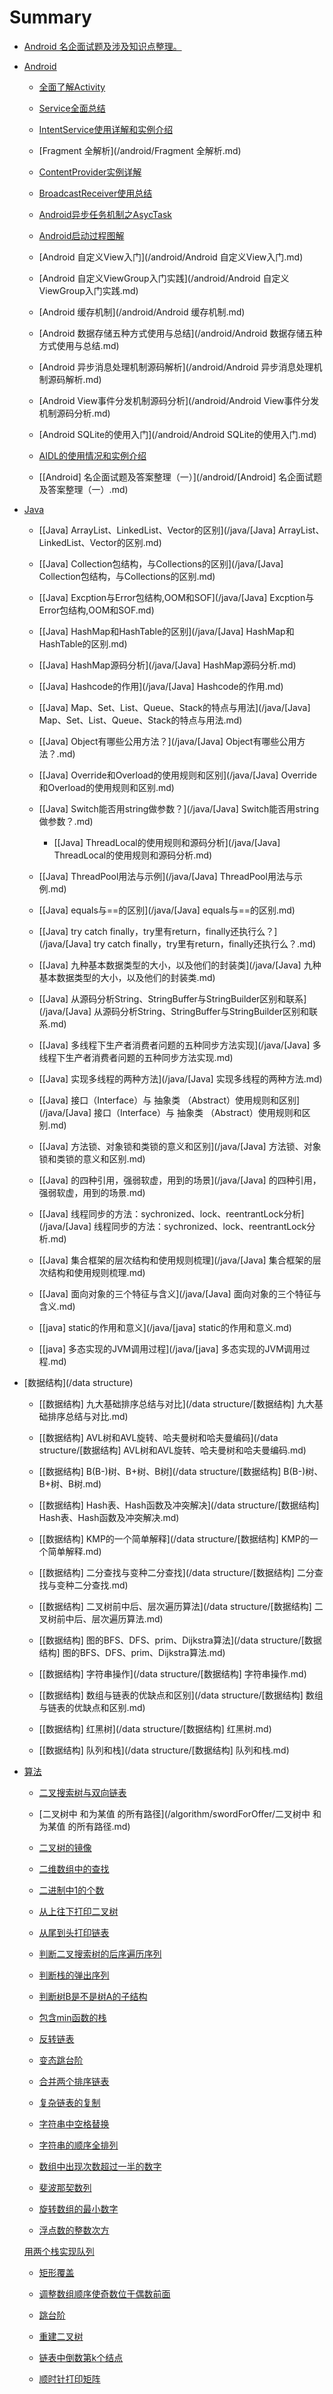 
# Summary


* [Android 名企面试题及涉及知识点整理。](README.md)

* [Android](/android)

	* [全面了解Activity](/android/全面了解Activity.md)

	* [Service全面总结](/android/Service全面总结.md)

	* [IntentService使用详解和实例介绍](/android/IntentService使用详解和实例介绍.md)

	* [Fragment 全解析](/android/Fragment 全解析.md)

	* [ContentProvider实例详解](/android/ContentProvider实例详解.md)

	* [BroadcastReceiver使用总结](/android/BroadcastReceiver使用总结.md)

	* [Android异步任务机制之AsycTask](/android/Android异步任务机制之AsycTask.md)

	* [Android启动过程图解](/android/Android启动过程图解.md)

	* [Android 自定义View入门](/android/Android 自定义View入门.md)

	* [Android 自定义ViewGroup入门实践](/android/Android 自定义ViewGroup入门实践.md)

	* [Android 缓存机制](/android/Android 缓存机制.md)

	* [Android 数据存储五种方式使用与总结](/android/Android 数据存储五种方式使用与总结.md)

	* [Android 异步消息处理机制源码解析](/android/Android 异步消息处理机制源码解析.md)

	* [Android View事件分发机制源码分析](/android/Android View事件分发机制源码分析.md)

	* [Android SQLite的使用入门](/android/Android SQLite的使用入门.md)

	* [AIDL的使用情况和实例介绍](/android/AIDL的使用情况和实例介绍.md)

	* [[Android] 名企面试题及答案整理（一）](/android/[Android] 名企面试题及答案整理（一）.md) 

  
* [Java](/java)

	* [[Java] ArrayList、LinkedList、Vector的区别](/java/[Java] ArrayList、LinkedList、Vector的区别.md)

	* [[Java] Collection包结构，与Collections的区别](/java/[Java] Collection包结构，与Collections的区别.md)

	* [[Java] Excption与Error包结构,OOM和SOF](/java/[Java] Excption与Error包结构,OOM和SOF.md)

	* [[Java] HashMap和HashTable的区别](/java/[Java] HashMap和HashTable的区别.md)

	* [[Java] HashMap源码分析](/java/[Java] HashMap源码分析.md)

	* [[Java] Hashcode的作用](/java/[Java] Hashcode的作用.md)

	* [[Java] Map、Set、List、Queue、Stack的特点与用法](/java/[Java] Map、Set、List、Queue、Stack的特点与用法.md)
 
	* [[Java] Object有哪些公用方法？](/java/[Java] Object有哪些公用方法？.md)

	* [[Java] Override和Overload的使用规则和区别](/java/[Java] Override和Overload的使用规则和区别.md)

	* [[Java] Switch能否用string做参数？](/java/[Java] Switch能否用string做参数？.md)

		* [[Java] ThreadLocal的使用规则和源码分析](/java/[Java] ThreadLocal的使用规则和源码分析.md)

	* [[Java] ThreadPool用法与示例](/java/[Java] ThreadPool用法与示例.md)
	* [[Java] equals与==的区别](/java/[Java] equals与==的区别.md)

	* [[Java] try catch finally，try里有return，finally还执行么？](/java/[Java] try catch finally，try里有return，finally还执行么？.md)

	* [[Java] 九种基本数据类型的大小，以及他们的封装类](/java/[Java] 九种基本数据类型的大小，以及他们的封装类.md)

	* [[Java] 从源码分析String、StringBuffer与StringBuilder区别和联系](/java/[Java] 从源码分析String、StringBuffer与StringBuilder区别和联系.md)

	* [[Java] 多线程下生产者消费者问题的五种同步方法实现](/java/[Java] 多线程下生产者消费者问题的五种同步方法实现.md)

	* [[Java] 实现多线程的两种方法](/java/[Java] 实现多线程的两种方法.md)

	* [[Java] 接口（Interface）与 抽象类 （Abstract）使用规则和区别](/java/[Java] 接口（Interface）与 抽象类 （Abstract）使用规则和区别.md)

	* [[Java] 方法锁、对象锁和类锁的意义和区别](/java/[Java] 方法锁、对象锁和类锁的意义和区别.md)

	* [[Java] 的四种引用，强弱软虚，用到的场景](/java/[Java] 的四种引用，强弱软虚，用到的场景.md)

	* [[Java] 线程同步的方法：sychronized、lock、reentrantLock分析](/java/[Java] 线程同步的方法：sychronized、lock、reentrantLock分析.md)

	* [[Java] 集合框架的层次结构和使用规则梳理](/java/[Java] 集合框架的层次结构和使用规则梳理.md)

	* [[Java] 面向对象的三个特征与含义](/java/[Java] 面向对象的三个特征与含义.md)

	* [[java] static的作用和意义](/java/[java] static的作用和意义.md)

	* [[java] 多态实现的JVM调用过程](/java/[java] 多态实现的JVM调用过程.md)


* [数据结构](/data structure)

	* [[数据结构] 九大基础排序总结与对比](/data structure/[数据结构] 九大基础排序总结与对比.md)

	* [[数据结构] AVL树和AVL旋转、哈夫曼树和哈夫曼编码](/data structure/[数据结构] AVL树和AVL旋转、哈夫曼树和哈夫曼编码.md)

	* [[数据结构] B(B-)树、B+树、B树](/data structure/[数据结构] B(B-)树、B+树、B树.md)

	* [[数据结构] Hash表、Hash函数及冲突解决](/data structure/[数据结构] Hash表、Hash函数及冲突解决.md)

	* [[数据结构] KMP的一个简单解释](/data structure/[数据结构] KMP的一个简单解释.md)

	* [[数据结构] 二分查找与变种二分查找](/data structure/[数据结构] 二分查找与变种二分查找.md)

	* [[数据结构] 二叉树前中后、层次遍历算法](/data structure/[数据结构] 二叉树前中后、层次遍历算法.md)

	* [[数据结构] 图的BFS、DFS、prim、Dijkstra算法](/data structure/[数据结构] 图的BFS、DFS、prim、Dijkstra算法.md)

	* [[数据结构] 字符串操作](/data structure/[数据结构] 字符串操作.md)

	* [[数据结构] 数组与链表的优缺点和区别](/data structure/[数据结构] 数组与链表的优缺点和区别.md)

	* [[数据结构] 红黑树](/data structure/[数据结构] 红黑树.md)

	* [[数据结构] 队列和栈](/data structure/[数据结构] 队列和栈.md)

* [算法](/algorithm)

	* [二叉搜索树与双向链表](/algorithm/swordForOffer/二叉搜索树与双向链表.md)

	* [二叉树中 和为某值 的所有路径](/algorithm/swordForOffer/二叉树中 和为某值 的所有路径.md)

	* [二叉树的镜像](/algorithm/swordForOffer/二叉树的镜像.md)

	* [二维数组中的查找](/algorithm/swordForOffer/二维数组中的查找.md)

	* [二进制中1的个数](/algorithm/swordForOffer/二进制中1的个数.md)

	* [从上往下打印二叉树](/algorithm/swordForOffer/从上往下打印二叉树.md)

	* [从尾到头打印链表](/algorithm/swordForOffer/从尾到头打印链表.md)

	* [判断二叉搜索树的后序遍历序列](/algorithm/swordForOffer/判断二叉搜索树的后序遍历序列.md)

	* [判断栈的弹出序列](/algorithm/swordForOffer/判断栈的弹出序列.md)

	* [判断树B是不是树A的子结构](/algorithm/swordForOffer/判断树B是不是树A的子结构.md)

	* [包含min函数的栈](/algorithm/swordForOffer/包含min函数的栈.md)

	* [反转链表](/algorithm/swordForOffer/反转链表.md)

	* [变态跳台阶](/algorithm/swordForOffer/变态跳台阶.md)

	* [合并两个排序链表](/algorithm/swordForOffer/合并两个排序链表.md)

	* [复杂链表的复制](/algorithm/swordForOffer/复杂链表的复制.md)

	* [字符串中空格替换](/algorithm/swordForOffer/字符串中空格替换.md)

	* [字符串的顺序全排列](/字符串的顺序全排列.md)

	* [数组中出现次数超过一半的数字](/algorithm/swordForOffer/数组中出现次数超过一半的数字.md)

	* [斐波那契数列](/algorithm/swordForOffer/斐波那契数列.md)

	* [旋转数组的最小数字](/algorithm/swordForOffer/旋转数组的最小数字.md)

	* [浮点数的整数次方](/algorithm/swordForOffer/浮点数的整数次方.md)

	 [用两个栈实现队列](/algorithm/swordForOffer/用两个栈实现队列.md)

	* [矩形覆盖](/algorithm/swordForOffer/矩形覆盖.md)

	* [调整数组顺序使奇数位于偶数前面](/algorithm/swordForOffer/调整数组顺序使奇数位于偶数前面.md)

	* [跳台阶](/algorithm/swordForOffer/跳台阶.md)

	* [重建二叉树](/algorithm/swordForOffer/重建二叉树.md)

	* [链表中倒数第k个结点](/algorithm/swordForOffer/链表中倒数第k个结点.md)

	* [顺时针打印矩阵](/algorithm/swordForOffer/顺时针打印矩阵.md)





